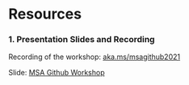 # Resources

### 1. Presentation Slides and Recording

Recording of the workshop: [aka.ms/msagithub2021](https://aka.ms/msagithub2021)

Slide: [MSA Github Workshop](https://onedrive.live.com/?authkey=%21AAhUvKpvjk6rvvc&cid=9BE31A44B5E0E495&id=9BE31A44B5E0E495%21710&parId=root&o=OneUp)


